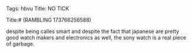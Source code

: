 Tags:  hbvu
Title: NO TICK
  
Title:# (RAMBLING 173766256588)  
  
despite being calles smart and despite the fact that japanese are pretty good watch makers and electronics as well, the sony watch is a real piece of garbage.